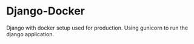 # Django-Docker
Django with docker setup used for production. Using gunicorn to run the django application.
